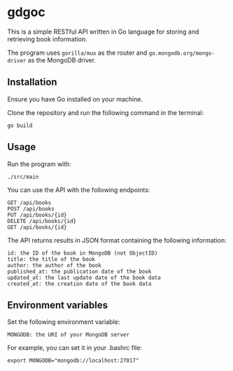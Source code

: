 # gdgoc
This is a simple RESTful API written in Go language for storing and retrieving book information.

The program uses `gorilla/mux` as the router and `go.mongodb.org/mongo-driver` as the MongoDB driver.

## Installation
Ensure you have Go installed on your machine.

Clone the repository and run the following command in the terminal:

    go build

## Usage
Run the program with:

    ./src/main

You can use the API with the following endpoints:

    GET /api/books
    POST /api/books
    PUT /api/books/{id}
    DELETE /api/books/{id}
    GET /api/books/{id}

The API returns results in JSON format containing the following information:

    id: the ID of the book in MongoDB (not ObjectID)
    title: the title of the book
    author: the author of the book
    published_at: the publication date of the book
    updated_at: the last update date of the book data
    created_at: the creation date of the book data

## Environment variables
Set the following environment variable:

    MONGODB: the URI of your MongoDB server

For example, you can set it in your .bashrc file:

    export MONGODB="mongodb://localhost:27017"
